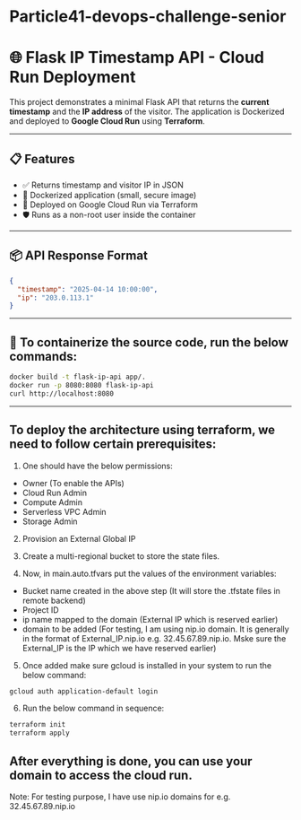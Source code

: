 # Particle41-devops-challenge-senior

# 🌐 Flask IP Timestamp API - Cloud Run Deployment

This project demonstrates a minimal Flask API that returns the **current timestamp** and the **IP address** of the visitor. The application is Dockerized and deployed to **Google Cloud Run** using **Terraform**.

---

## 📋 Features

- ✅ Returns timestamp and visitor IP in JSON
- 🐳 Dockerized application (small, secure image)
- 🚀 Deployed on Google Cloud Run via Terraform
- 🛡️ Runs as a non-root user inside the container

---

## 📦 API Response Format

```json
{
  "timestamp": "2025-04-14 10:00:00",
  "ip": "203.0.113.1"
}
```
--- 

## 🐳 To containerize the source code, run the below commands:
```bash
docker build -t flask-ip-api app/.
docker run -p 8080:8080 flask-ip-api
curl http://localhost:8080
```

---
## To deploy the architecture using terraform, we need to follow certain prerequisites:
1. One should have the below permissions:
- Owner (To enable the APIs)
- Cloud Run Admin
- Compute Admin
- Serverless VPC Admin
- Storage Admin

2. Provision an External Global IP

3. Create a multi-regional bucket to store the state files. 

4. Now, in main.auto.tfvars put the values of the environment variables:
- Bucket name created in the above step (It will store the .tfstate files in remote backend)
- Project ID
- ip name mapped to the domain (External IP which is reserved earlier)
- domain to be added (For testing, I am using nip.io domain. It is generally in the format of External_IP.nip.io e.g. 32.45.67.89.nip.io. Mske sure the External_IP is the IP which we have reserved earlier)

5. Once added make sure gcloud is installed in your system to run the below command:
```bash
gcloud auth application-default login
```
6. Run the below command in sequence:
```bash 
terraform init
terraform apply
```

## After everything is done, you can use your domain to access the cloud run.
Note: For testing purpose, I have use nip.io domains for e.g. 32.45.67.89.nip.io
